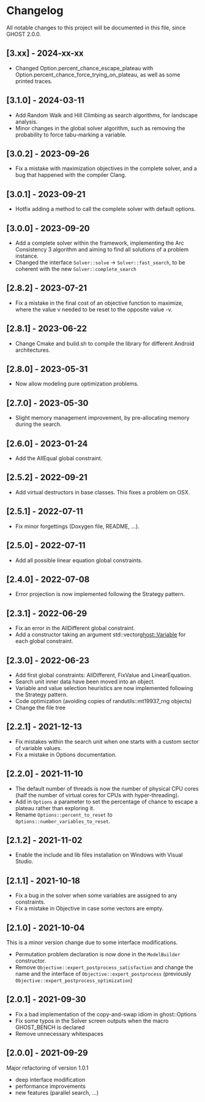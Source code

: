 # Changelog

All notable changes to this project will be documented in this file, since GHOST 2.0.0.

## [3.xx] - 2024-xx-xx
- Changed Option.percent_chance_escape_plateau with Option.percent_chance_force_trying_on_plateau, as well as some printed traces.

## [3.1.0] - 2024-03-11
- Add Random Walk and Hill Climbing as search algorithms, for landscape analysis.
- Minor changes in the global solver algorithm, such as removing the probability to force tabu-marking a variable. 

## [3.0.2] - 2023-09-26
- Fix a mistake with maximization objectives in the complete solver, and a bug that happened with the compiler Clang.

## [3.0.1] - 2023-09-21
- Hotfix adding a method to call the complete solver with default options.

## [3.0.0] - 2023-09-20
- Add a complete solver within the framework, implementing the Arc Consistency 3 algorithm and aiming to find all solutions of a problem instance.
- Changed the interface `Solver::solve` -> `Solver::fast_search`, to be coherent with the new `Solver::complete_search`

## [2.8.2] - 2023-07-21
-  Fix a mistake in the final cost of an objective function to maximize, where the value v needed to be reset to the opposite value -v.

## [2.8.1] - 2023-06-22
-  Change Cmake and build.sh to compile the library for different Android architectures.

## [2.8.0] - 2023-05-31
- Now allow modeling pure optimization problems.

## [2.7.0] - 2023-05-30
- Slight memory management improvement, by pre-allocating memory during the search.

## [2.6.0] - 2023-01-24
- Add the AllEqual global constraint.

## [2.5.2] - 2022-09-21
- Add virtual destructors in base classes. This fixes a problem on OSX.

## [2.5.1] - 2022-07-11
- Fix minor forgettings (Doxygen file, README, ...).

## [2.5.0] - 2022-07-11
- Add all possible linear equation global constraints.

## [2.4.0] - 2022-07-08
- Error projection is now implemented following the Strategy pattern.

## [2.3.1] - 2022-06-29
- Fix an error in the AllDifferent global constraint.
- Add a constructor taking an argument std::vector<ghost::Variable> for each global constraint.

## [2.3.0] - 2022-06-23
- Add first global constraints: AllDifferent, FixValue and LinearEquation.
- Search unit inner data have been moved into an object.
- Variable and value selection heuristics are now implemented following the Strategy pattern.
- Code optimization (avoiding copies of randutils::mt19937_rng objects)
- Change the file tree

## [2.2.1] - 2021-12-13
- Fix mistakes within the search unit when one starts with a custom sector of variable values.
- Fix a mistake in Options documentation.

## [2.2.0] - 2021-11-10
- The default number of threads is now the number of physical CPU cores (half the number of virtual cores for CPUs with hyper-threading).
- Add in `Options` a parameter to set the percentage of chance to escape a plateau rather than exploring it.
- Rename `Options::percent_to_reset` to `Options::number_variables_to_reset`.

## [2.1.2] - 2021-11-02
- Enable the include and lib files installation on Windows with Visual Studio.

## [2.1.1] - 2021-10-18
- Fix a bug in the solver when some variables are assigned to any constraints.
- Fix a mistake in Objective in case some vectors are empty.

## [2.1.0] - 2021-10-04
This is a minor version change due to some interface modifications.

- Permutation problem declaration is now done in the `ModelBuilder` constructor.
- Remove `Objective::expert_postprocess_satisfaction` and change the name and the interface of `Objective::expert_postprocess` (previously `Objective::expert_postprocess_optimization`)

## [2.0.1] - 2021-09-30
- Fix a bad implementation of the copy-and-swap idiom in ghost::Options
- Fix some typos in the Solver screen outputs when the macro GHOST_BENCH is declared
- Remove unnecessary whitespaces

## [2.0.0] - 2021-09-29

Major refactoring of version 1.0.1
- deep interface modification
- performance improvements
- new features (parallel search, ...)
